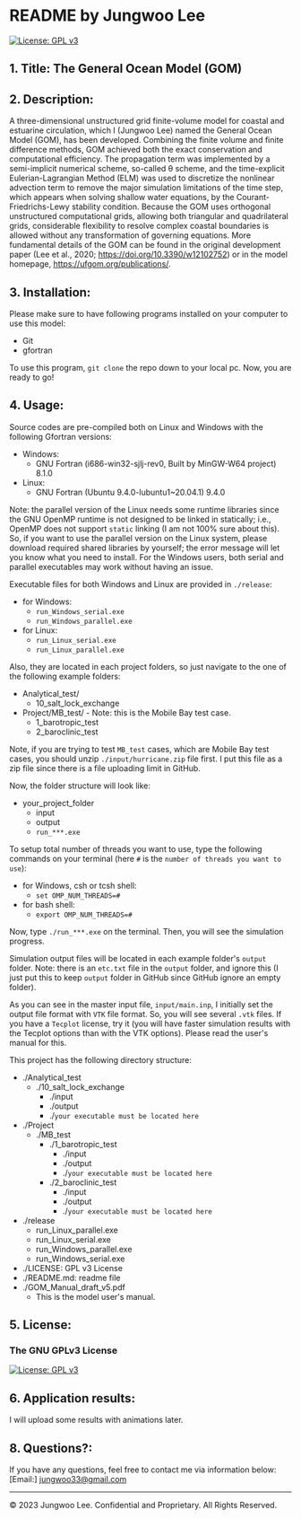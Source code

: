 # README by Jungwoo Lee
[![License: GPL v3](https://img.shields.io/badge/License-GPLv3-blue.svg)](https://www.gnu.org/licenses/gpl-3.0)

## 1. Title: The General Ocean Model (GOM)

## 2. Description: 
A three-dimensional unstructured grid finite-volume model for coastal and estuarine circulation, which I (Jungwoo Lee) named the General Ocean Model (GOM), has been developed. Combining the finite volume and finite difference methods, GOM achieved both the exact conservation and computational efficiency. The propagation term was implemented by a semi-implicit numerical scheme, so-called θ scheme, and the time-explicit Eulerian-Lagrangian Method (ELM) was used to discretize the nonlinear advection term to remove the major simulation limitations of the time step, which appears when solving shallow water equations, by the Courant-Friedrichs-Lewy stability condition. Because the GOM uses orthogonal unstructured computational grids, allowing both triangular and quadrilateral grids, considerable flexibility to resolve complex coastal boundaries is allowed without any transformation of governing equations. More fundamental details of the GOM can be found in the original development paper (Lee et al., 2020; https://doi.org/10.3390/w12102752) or in the model homepage, https://ufgom.org/publications/.

## 3. Installation:
Please make sure to have following programs installed on your computer to use this model:
  + Git
  + gfortran

To use this program, `git clone` the repo down to your local pc. Now, you are ready to go!

## 4. Usage:
Source codes are pre-compiled both on Linux and Windows with the following Gfortran versions:
  + Windows: 
    + GNU Fortran (i686-win32-sjlj-rev0, Built by MinGW-W64 project) 8.1.0
  + Linux: 
    + GNU Fortran (Ubuntu 9.4.0-lubuntu1~20.04.1) 9.4.0

Note: the parallel version of the Linux needs some runtime libraries since the GNU OpenMP runtime is not designed to be linked in statically; i.e., OpenMP does not support `static` linking (I am not 100% sure about this). So, if you want to use the parallel version on the Linux system, please download required shared libraries by yourself; the error message will let you know what you need to install. For the Windows users, both serial and parallel executables may work without having an issue.
 
Executable files for both Windows and Linux are provided in `./release`:
  + for Windows:
    + `run_Windows_serial.exe`
    + `run_Windows_parallel.exe`
  + for Linux:
    + `run_Linux_serial.exe`
    + `run_Linux_parallel.exe`
  
Also, they are located in each project folders, so just navigate to the one of the following example folders:
  + Analytical_test/
    + 10_salt_lock_exchange
  + Project/MB_test/ - Note: this is the Mobile Bay test case.
    + 1_barotropic_test
    + 2_baroclinic_test

Note, if you are trying to test `MB_test` cases, which are Mobile Bay test cases, you should unzip `./input/hurricane.zip` file first. I put this file as a zip file since there is a file uploading limit in GitHub.    

Now, the folder structure will look like:
  + your_project_folder
    + input
    + output
    + `run_***.exe`

To setup total number of threads you want to use, type the following commands on your terminal (here `#` is the `number of threads you want to use`):
  + for Windows, csh or tcsh shell:
    + `set OMP_NUM_THREADS=#`
  + for bash shell:
    + `export OMP_NUM_THREADS=#`

Now, type `./run_***.exe` on the terminal. Then, you will see the simulation progress.

Simulation output files will be located in each example folder's `output` folder. Note: there is an `etc.txt` file in the `output` folder, and ignore this (I just put this to keep `output` folder in GitHub since GitHub ignore an empty folder).

As you can see in the master input file, `input/main.inp`, I initially set the output file format with `VTK` file format. So, you will see several `.vtk` files. If you have a `Tecplot` license, try it (you will have faster simulation results with the Tecplot options than with the VTK options). Please read the user's manual for this.

This project has the following directory structure:
  + ./Analytical_test
    + ./10_salt_lock_exchange
      + ./input
      + ./output
      + ./`your executable must be located here`
  + ./Project
    + ./MB_test
      + ./1_barotropic_test
        + ./input
        + ./output
        + ./`your executable must be located here`
      + ./2_baroclinic_test
        + ./input
        + ./output
        + ./`your executable must be located here`
  + ./release
    + run_Linux_parallel.exe
    + run_Linux_serial.exe
    + run_Windows_parallel.exe
    + run_Windows_serial.exe
  + ./LICENSE: GPL v3 License 
  + ./README.md: readme file
  + ./GOM_Manual_draft_v5.pdf
    + This is the model user's manual.

## 5. License:
### The GNU GPLv3 License
[![License: GPL v3](https://img.shields.io/badge/License-GPLv3-blue.svg)](https://www.gnu.org/licenses/gpl-3.0)

## 6. Application results:
I will upload some results with animations later.

## 8. Questions?:
If you have any questions, feel free to contact me via information below:<br>
[Email:] jungwoo33@gmail.com

- - -
© 2023 Jungwoo Lee. Confidential and Proprietary. All Rights Reserved.
